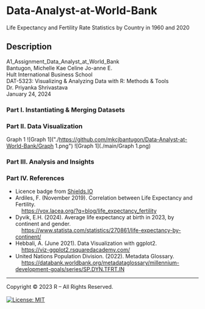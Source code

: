 # Data-Analyst-at-World-Bank
Life Expectancy and Fertility Rate Statistics by Country in 1960 and 2020

## Description
A1_Assignment_Data_Analyst_at_World_Bank <br>
Bantugon, Michelle Kae Celine Jo-anne E. <br>
Hult International Business School <br>
DAT-5323: Visualizing & Analyzing Data with R: Methods & Tools <br>
Dr. Priyanka Shrivastava <br>
January 24, 2024 <br>

### Part I. Instantiating & Merging Datasets

### Part II. Data Visualization

Graph 1
![Graph 1]("./https://github.com/mkcjbantugon/Data-Analyst-at-World-Bank/Graph 1.png")
![Graph 1](./main/Graph 1.png)

### Part III. Analysis and Insights

### Part IV. References

* Licence badge from [Shields.IO](https://shields.io/)
* Ardiles, F. (November 2019). Correlation between Life Expectancy and Fertility.
<br>&nbsp;&nbsp;&nbsp;&nbsp;https://vox.lacea.org/?q=blog/life_expectancy_fertility
* Dyvik, E.H. (2024). Average life expectancy at birth in 2023, by continent and gender.
<br>&nbsp;&nbsp;&nbsp;&nbsp;https://www.statista.com/statistics/270861/life-expectancy-by-continent/
* Hebbali, A. (June 2021). Data Visualization with ggplot2.
<br>&nbsp;&nbsp;&nbsp;&nbsp;https://viz-ggplot2.rsquaredacademy.com/
* United Nations Population Division. (2022). Metadata Glossary.
<br>&nbsp;&nbsp;&nbsp;&nbsp;https://databank.worldbank.org/metadataglossary/millennium-development-goals/series/SP.DYN.TFRT.IN
___

Copyright © 2023 R – All Rights Reserved.<br><br>
[![License: MIT](https://img.shields.io/badge/License-MIT-yellow.svg)](https://opensource.org/licenses/MIT)
